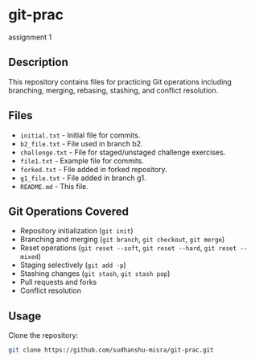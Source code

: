 # git-prac
assignment 1

## Description
This repository contains files for practicing Git operations including branching, merging, rebasing, stashing, and conflict resolution.

## Files
- `initial.txt` - Initial file for commits.
- `b2_file.txt` - File used in branch b2.
- `challenge.txt` - File for staged/unstaged challenge exercises.
- `file1.txt` - Example file for commits.
- `forked.txt` - File added in forked repository.
- `g1_file.txt` - File added in branch g1.
- `README.md` - This file.

## Git Operations Covered
- Repository initialization (`git init`)
- Branching and merging (`git branch`, `git checkout`, `git merge`)
- Reset operations (`git reset --soft`, `git reset --hard`, `git reset --mixed`)
- Staging selectively (`git add -p`)
- Stashing changes (`git stash`, `git stash pop`)
- Pull requests and forks
- Conflict resolution

## Usage
Clone the repository:
```bash
git clone https://github.com/sudhanshu-misra/git-prac.git

